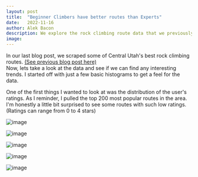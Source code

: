 ```yaml
---
layout: post
title:  "Beginner Climbers have better routes than Experts"
date:   2022-11-16
author: Alek Bacon
description: We explore the rock climbing route data that we previously pulled from the internet.
image: 
---
```


In our last blog post, we scraped some of Central Utah's best rock climbing routes. [(See previous blog post here)](https://bacon-a.github.io/stat386-projects/2022/10/20/WebScrape.html) <br>
Now, lets take a look at the data and see if we can find any interesting trends. I started off with just a few basic histograms to get a feel for the data. <br>

One of the first things I wanted to look at was the distribution of the user's ratings. As I reminder, I pulled the top 200 most popular routes in the area. I'm honestly a little bit surprised to see some routes with such low ratings. (Ratings can range from 0 to 4 stars) <br>

![image](https://user-images.githubusercontent.com/112503027/202604716-e3392196-6da1-49cc-8de8-26229c15fb35.png)

![image](https://user-images.githubusercontent.com/112503027/202817399-18cf0d12-327b-4d54-8c3a-40109ea484d9.png)

![image](https://user-images.githubusercontent.com/112503027/202817408-3fb10c70-6088-465a-b710-f050e52946de.png)

![image](https://user-images.githubusercontent.com/112503027/202818013-c7abfe7e-5087-4ef6-b13a-aef50b238343.png)

![image](https://user-images.githubusercontent.com/112503027/202818649-bde3efa2-c2b5-4738-bee5-757750436eb1.png)



